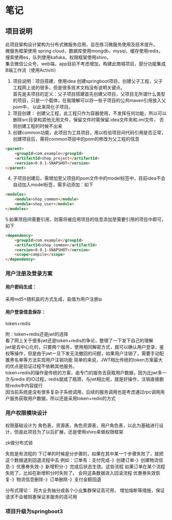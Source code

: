 # 笔记
## 项目说明
此项目架构设计架构为分布式微服务应用，旨在练习微服务使用及技术提升。  
微服务框架使用 spring cloud，数据库使用mongdb，mysql，缓存使用redis，搜索使用es，队列使用kafuka，权限框架使用shiro，  
集合微信公众号，web端，app目前不考虑增加，构建此商城项目，部分功能集成B端工作流（使用Activiti）

1. 项目说明：项目搭建，使用idea 创建springboot项目，创建父子工程，父子工程网上说的很多，但是很多技术文档没有说明关键点。  
首先是夫项目的定义：父子项目搭建首先创建父项目，父项目无所谓什么类型的项目，只是一个载体，在我理解可以将一些子项目的公共maven引用放入父pom中， 以此来简化子项目。
2. 项目创建： 创建父工程，此工程只作为容器使用，不发挥任何功能，所以可以删除src目录和其他无用文件，保留文件时需保留.idea文件夹和.iml文件，
否则创建工程的时候不出来
3. 创建common功能，此项目为工具项目，用以检验项目间代码引用是否正常，创建项目后，需将common项目中的pom的修改为父工程的信息
```html
<parent>
    <groupId>com.example</groupId>
    <artifactId>shop_project</artifactId>
    <version>0.0.1-SNAPSHOT</version>
</parent>
```
4. 子项目创建后，需增加至父项目的pom文件中的model标签中，目前idea不会自动加入model标签，需手动添加：如下
```html
<modules>
    <module>shop_common</module>
    <module>shop_user</module>
</modules>
```
5.如果项目间需要引用，则需将被应用项目的信息添加至需要引用的项目中即可，如下
```html
<dependency>
    <groupId>com.example</groupId>
    <artifactId>shop_common</artifactId>
    <version>0.0.1-SNAPSHOT</version>
    <scope>compile</scope>
</dependency>
```
### 用户注册及登录方案  
#### 用户密码生成：
采用md5+随机盐的方式生成，盐值为用户注册ip  
#### 用户登录信息保存：
token+redis  

附：token+redis还是jwt的选择  
看了网上关于很多jwt还是token+redis的争论，整理了一下发下自己的理解  
jwt是去中心化的，只要两个服务，使用相同解密方式，就可以确认用户登录，鉴权等操作，但是由于jwt一旦下发无法撤回的问题，如果用户注销了，需要手动配置黑名单等方法实现用户注销功能
简单的来说，JWT相比传统的token方案最大的优点是验证过程不依赖其他服务。  
token+redis的操作是传统的方案，由专门的服务去获取用户数据，因为比jwt多一次与redis 的IO过程，redis就成了瓶颈，与jwt相比呢，就是好操作，注销直接删除redis中内容就行  
因当前系统是没有很多复杂子系统调用，后续的服务调用也是考虑通过rpc调用用户服务获取用户数据，所以还是采用token+redis的方式

### 用户权限模块设计
权限基础设计为 角色表，资源表，角色资源表，用户角色表，以此为基础进行设计，但是此项目为了以后扩展，还是使用shiro来做权限框架


zk做分布式锁

失败是有流程的
下订单的时候是分步骤的，如果在其中某一个步骤失败了，就把这个数据退到回退流程中去
例如：订单有：支付完成-》创建订单-》创建物流信息-》优惠券失效-》新增积分-》完成后状态生效。这些流程
如果订单在某个流程失败了，比如在新增积分时失败了。
会将这条数据进入回滚流程
优惠券失效恢复-》物流信息删除-》订单删除-》支付金额回退

分布式理论：
将大业务抽分成各个小业集群保证高可用，
增加熔断等措施，保证请求不会被阻塞保证本服务的高可用

### 项目升级为springboot3

